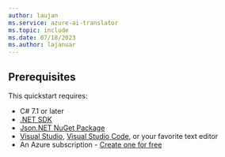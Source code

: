 ```yaml
---
author: laujan
ms.service: azure-ai-translator
ms.topic: include
ms.date: 07/18/2023
ms.author: lajanuar
---
```


## Prerequisites

This quickstart requires:

* C# 7.1 or later
* [.NET SDK](https://dotnet.microsoft.com/download)
* [Json.NET NuGet Package](https://www.nuget.org/packages/Newtonsoft.Json/)
* [Visual Studio](https://visualstudio.microsoft.com/downloads/), [Visual Studio Code](https://code.visualstudio.com/download), or your favorite text editor
* An Azure subscription - [Create one for free](https://azure.microsoft.com/pricing/purchase-options/azure-account?cid=msft_learn)
